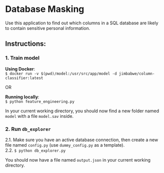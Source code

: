 # Database Masking
Use this application to find out which columns in a SQL database are likely to contain sensitive personal information.

## Instructions:

### 1. Train model
**Using Docker**:   
`$ docker run -v $(pwd)/model:/usr/src/app/model -d jimbabwe/column-classifier:latest`   

OR

**Running locally**:   
`$ python feature_engineering.py`

In your current working directory, you should now find a new folder named `model` with a file `model.sav` inside.

### 2. Run `db_explorer`
   2.1. Make sure you have an active database connection, then create a new file named `config.py` (use `dummy_config.py` as a template).   
   2.2. `$ python db_explorer.py`

You should now have a file named `output.json` in your current working directory.
